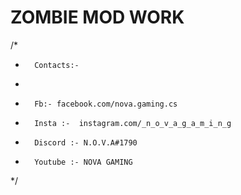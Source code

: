 # ZOMBIE MOD WORK

/*
*		Contacts:-
*
* 		Fb:- facebook.com/nova.gaming.cs
* 		Insta :-  instagram.com/_n_o_v_a_g_a_m_i_n_g
* 		Discord :- N.O.V.A#1790
* 		Youtube :- NOVA GAMING
*/
